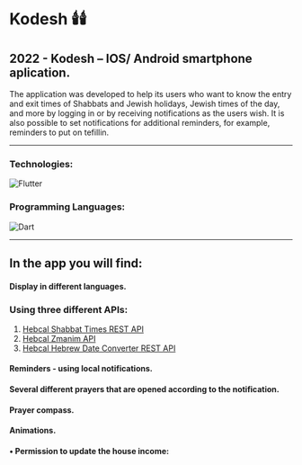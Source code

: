 # Kodesh :candle::candle:

## 2022 - Kodesh – IOS/ Android smartphone aplication.

The application was developed to help its users who want to know the entry and exit times of Shabbats and Jewish holidays, Jewish times of the day, and more by logging in or by receiving notifications as the users wish.
It is also possible to set notifications for additional reminders, for example, reminders to put on tefillin.

<!-- <a href='https://vimeo.com/748682939'>
  <img align="center"  alt="Watch the video" width="500px" src="./readmeAssets/HomEco.png" />
</a> -->

---

### Technologies:

<div>
    <img alt="Flutter" src="https://img.shields.io/badge/React%20Native-61DBFB?style=for-the-badge&logo=react&logoColor=white" />
</div>

### Programming Languages:

<div>
    <img alt="Dart" src="https://img.shields.io/badge/Dart-00579c?style=for-the-badge&logo=dart&logoColor=white" />
</div>

---

## In the app you will find:

#### Display in different languages.

### Using three different APIs:

1. [Hebcal Shabbat Times REST API](https://www.hebcal.com/home/197/shabbat-times-rest-api)
2. [Hebcal Zmanim API](https://www.hebcal.com/home/1663/zmanim-halachic-times-api)
3. [Hebcal Hebrew Date Converter REST API](https://www.hebcal.com/home/219/hebrew-date-converter-rest-api)

#### Reminders - using local notifications.

#### Several different prayers that are opened according to the notification.

#### Prayer compass.

#### Animations.

#### • Permission to update the house income:
